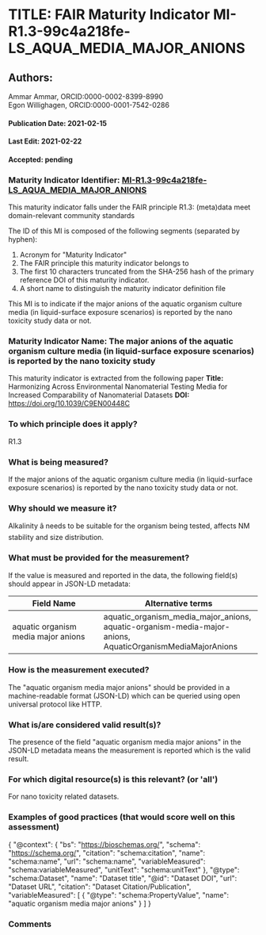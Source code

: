 # TITLE: FAIR Maturity Indicator MI-R1.3-99c4a218fe-LS_AQUA_MEDIA_MAJOR_ANIONS

## Authors: 
Ammar Ammar, ORCID:0000-0002-8399-8990<br>Egon Willighagen, ORCID:0000-0001-7542-0286

#### Publication Date: 2021-02-15
#### Last Edit: 2021-02-22
#### Accepted: pending

### Maturity Indicator Identifier: [MI-R1.3-99c4a218fe-LS_AQUA_MEDIA_MAJOR_ANIONS](https://w3id.org/fair/maturity_indicator/terms/Gen2/MI-R1.3-99c4a218fe-LS_AQUA_MEDIA_MAJOR_ANIONS)

This maturity indicator falls under the FAIR principle R1.3:
(meta)data meet domain-relevant community standards

The ID of this MI is composed of the following segments (separated by hyphen):
1. Acronym for "Maturity Indicator"
1. The FAIR principle this maturity indicator belongs to
1. The first 10 characters truncated from the SHA-256 hash of the primary reference DOI of this maturity indicator.
1. A short name to distinguish the maturity indicator definition file

This MI is to indicate if the major anions of the aquatic organism culture media (in liquid-surface exposure scenarios) is reported by the nano toxicity study data or not.

### Maturity Indicator Name:  The major anions of the aquatic organism culture media (in liquid-surface exposure scenarios) is reported by the nano toxicity study

This maturity indicator is extracted from the following paper 
**Title:** Harmonizing Across Environmental Nanomaterial Testing Media for Increased Comparability of Nanomaterial Datasets
**DOI:** https://doi.org/10.1039/C9EN00448C

### To which principle does it apply?  
R1.3

### What is being measured?
If the major anions of the aquatic organism culture media (in liquid-surface exposure scenarios) is reported by the nano toxicity study data or not.

### Why should we measure it?
Alkalinity â needs to be suitable for the organism being tested, affects NM stability and size distribution.

### What must be provided for the measurement?
If the value is measured and reported in the data, the following field(s) should appear in JSON-LD metadata: 

| Field Name                           | Alternative terms                                                                                                   |
| ------------------------------------ | ------------------------------------------------------------------------------------------------------------------- |
| aquatic organism media major anions | aquatic_organism_media_major_anions,<br>aquatic-organism-media-major-anions,<br>AquaticOrganismMediaMajorAnions  |

### How is the measurement executed?
The "aquatic organism media major anions" should be provided in a machine-readable format (JSON-LD) which can be queried using open universal protocol like HTTP.

### What is/are considered valid result(s)?
The presence of the field "aquatic organism media major anions" in the JSON-LD metadata means the measurement is reported which is the valid result.

### For which digital resource(s) is this relevant? (or 'all')
For nano toxicity related datasets.  

### Examples of good practices (that would score well on this assessment)

 {
 	"@context": {
 		"bs": "https://bioschemas.org/",
 		"schema": "https://schema.org/",
 		"citation": "schema:citation",
 		"name": "schema:name",
 		"url": "schema:name",
 		"variableMeasured": "schema:variableMeasured",
 		"unitText": "schema:unitText"
 	},
 	"@type": "schema:Dataset",
 	"name": "Dataset title",
 	"@id": "Dataset DOI",
 	"url": "Dataset URL",
 	"citation": "Dataset Citation/Publication",
 	"variableMeasured": [
 		{
 			"@type": "schema:PropertyValue",
 			"name": "aquatic organism media major anions"
 		}
 	]
 }

### Comments

